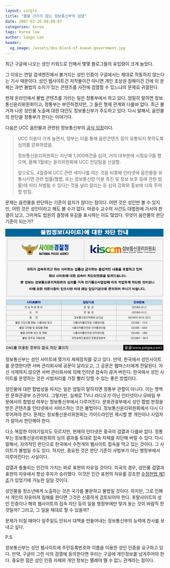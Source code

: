 ```yaml
---
layout: single
title: "물불 가리지 않는 정보통신부의 검열"
date: 2007-03-26 04:09:07
categories: korea
tags: korea law
author: Samgu Lee
header:
  og_image: /assets/dns-block-of-koean-government.jpg
---
```


최근 구글에 나오는 성인 키워드로 인해서 몇몇 블로그들의 유입량이 크게 늘었다.

그 이유는 연일 검색엔진에서 불거지는 성인 인증이 구글에서는 제대로 작동하지 않는다는 기사 때문이다. 성인 웹사이트건 저작물이건 아니면 개인 초상권 침해이건 간에 이 문제는 과연 불법의 소지가 있는 콘텐츠를 사전에 검열할 수 있느냐의 문제로 귀결된다.

현재 온라인에서 불법 콘텐츠를 가리는 일은 정통부에서 하고 있다. 엄밀히 말하면 정보통신윤리위원회이고, 정통부는 부인하겠지만, 그 둘은 형제 관계와 다를바 없다. 최근 불거져 나온 성인물 노출에 대한 대안도 정보통신부가 주도하고 있다. 다시 말해서, 음란물의 판단을 정통부가 한다는 이야기다.

다음은 UCC 음란물과 관련된 정보통신부의 [공식 입장](http://mic.news.go.kr/mic/jsp/mic1_branch.jsp?_action=news_view&_property=r_sec_1&_id=155183896&currPage=&_category=)이다.

> UCC 이용이 크게 늘면서, 정부는 이를 통해 음란콘텐츠 등이 유통되지 못하도록 심의를 강화하였음.
>
> 정보통신윤리위원회는 지난해 1,300여건을 심의, 거의 대부분에 시정요구를 했으며, 올해 1월에는 윤리위원회에 UCC 전담팀을 신설함.
>
> 앞으로도, 4월중에 UCC 관련 세미나를 여는 것을 비롯해 인터넷에 음란물을 유통시키면 관련 법률(형법, 또는 정보통신망 이용 촉진 및 정보 보호 등에 관한 법률)에 따라 처벌될 수 있다는 것을 널리 알리는 등 심의 강화와 홍보에 더욱 주력할 방침.

문제는 음란물을 판단하는 기준이 쉽지가 않다는 점이다. 어떤 것은 성인만 볼 수 있지만, 어떤 것은 성인이라고 해도 볼 수가 없다. 마광수 교수의 사건도 대법원에 가서야 판결이 났고, 그마져도 법원의 결정에 유감을 표시하는 이도 많았다. 무엇이 음란물의 판단 기준이 되는가?

![정부의 접속 차단시 노출되는 페이지](/assets/dns-block-of-koean-government.jpg)

정보통신부는 성인 사이트에 몇가지 제제장치를 갖고 있다. 만약, 한국에서 성인사이트를 운영한다면 서버 관리회사에 공문이 날라오고, 그 공문은 웹마스터에게 전달된다. 자신 삭제하지 않으면 서버 관리회사에 의해 인터넷 접속이 끊겨 버린다. 한국에서 성인 사이트를 운영하는 것은 사법처리를 가장 빨리 당할 수 있는 좋은 방법이다.

성인물에 대한 합법성을 따지는 일은 엄밀히 말하자면 정통부 관할이 아니다. 이는 명백한 문화관광부 소관이다. 그렇지만, 실제로 TV나 라디오가 아닌 인터넷이나 모바일 부문에서의 합법성 여부는 정보통신부에서 다루어진다. 문화관광부에서 성인 합법 판정을 받은 콘텐츠를 인터넷에서 서비스하는 것은 불법이다. 정보통신윤리위원회에서 다시 다루어져야 한다. 문제는 정보통신윤리위원회는 가이드라인만 제시할 뿐 개인이나 사업자가 알아서 판단해야 한다.

다소 복잡한 이야기일지도 모르지만, 현재의 인터넷은 중국의 검열과 다를바 없다. 정통부는 정보통신윤리위원회의 심의 결과를 토대로 접속 자체를 차단해 버릴 수 있다. 다시 말해서, 자의적인 판단으로 한국에서 수천개의 웹사이트 접속을 막고 있는 것이다. 그 사이트가 불법일 수도 있다. 하지만, 중요한 것은 판단 기준이 사법부가 아닌 행정부에서 이루어진다는 사실이다.

검열과 충돌되는 인간의 가치는 바로 표현의 자유일 것이다. 미국의 경우, 성인물 검열과 표현의 자유에서 항상 후자가 승리했다. 이것은 인간 표현의 자유를 강조한 [수정헌법 제1조](http://terms.naver.com/item.php?d1id=6&docid=6385)가 있었기에 가능한 일일 것이다.

성인물을 청소년에게 노출하는 것은 국가를 불문하고 불법일 것이다. 하지만, 그로 인해서 개인의 자유마져 침해를 한다면 그것은 신중하게 검토되어야 한다. 포탈사이트의 성인 인증이나 해외 웹사이트의 접속 차단 등의 일을 행정부에만 맞겨 놓는 것이 바람직 한 것일까? 그리고, 그 일을 제대로 할 수 있을까?

문제가 터질 때마다 일주일도 안되서 대책을 만들어내는 정보통신부의 능력에 찬사를 보내고 싶다.

P.S.

정보통신부는 성인 웹사이트에 주민등록번호와 이름을 이용한 성인 인증을 요구하고 있다. 만약, 구글이 그런 식의 검열에 동의한다면 우리는 구글에 개인정보를 넘겨주어야 한다. 중요한 점은 성인 인증 자체와 개인 정보는 뗄레야 뗄 수 없느 관계라는 점이다.
